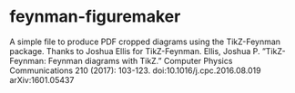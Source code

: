 # feynman-figuremaker
A simple file to produce PDF cropped diagrams using the TikZ-Feynman package.
Thanks to Joshua Ellis for TikZ-Feynman.
Ellis, Joshua P. ”TikZ-Feynman: Feynman diagrams with TikZ.” Computer Physics Communications 210 (2017): 103-123. doi:10.1016/j.cpc.2016.08.019 arXiv:1601.05437
